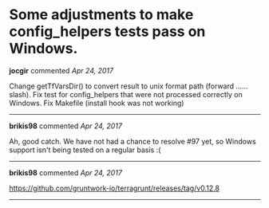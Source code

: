 # Some adjustments to make config_helpers tests pass on Windows.

**jocgir** commented *Apr 24, 2017*

Change getTfVarsDir() to convert result to unix format path (forward ……slash).
Fix test for config_helpers that were not processed correctly on Windows.
Fix Makefile (install hook was not working)
<br />
***


**brikis98** commented *Apr 24, 2017*

Ah, good catch. We have not had a chance to resolve #97 yet, so Windows support isn't being tested on a regular basis :(
***

**brikis98** commented *Apr 24, 2017*

https://github.com/gruntwork-io/terragrunt/releases/tag/v0.12.8
***

